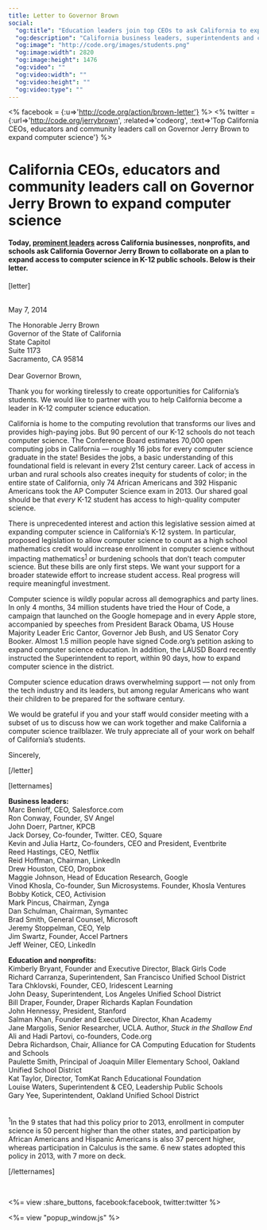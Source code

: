 ```yaml
---
title: Letter to Governor Brown
social:
  "og:title": "Education leaders join top CEOs to ask California to expand computer science"
  "og:description": "California business leaders, superintendents and community leaders released a letter to Governor Jerry Brown, urging him to help schools catch up to 21st century demands."
  "og:image": "http://code.org/images/students.png"
  "og:image:width": 2820
  "og:image:height": 1476
  "og:video": ""
  "og:video:width": ""
  "og:video:height": ""
  "og:video:type": ""
---
```

<% facebook = {:u=>'http://code.org/action/brown-letter'} %>
<% twitter = {:url=>'http://code.org/jerrybrown', :related=>'codeorg', :text=>'Top California CEOs, educators and community leaders call on Governor Jerry Brown to expand computer science'} %>

# California CEOs, educators and community leaders call on Governor Jerry Brown to expand computer science

#### Today, [prominent leaders](#signatures) across California businesses, nonprofits, and schools ask California Governor Jerry Brown to collaborate on a plan to expand access to computer science in K-12 public schools. Below is their letter.

[letter]

<br />
May 7, 2014

The Honorable Jerry Brown<br />
Governor of the State of California<br />
State Capitol<br />
Suite 1173<br />
Sacramento, CA 95814<br />
<br />
Dear Governor Brown,

Thank you for working tirelessly to create opportunities for California’s students. We would like to partner with you to help California become a leader in K-12 computer science education.

California is home to the computing revolution that transforms our lives and provides high-paying jobs. But 90 percent of our K-12 schools do not teach computer science. The Conference Board estimates 70,000 open computing jobs in California &mdash; roughly 16 jobs for every computer science graduate in the state! Besides the jobs, a basic understanding of this foundational field is relevant in every 21st century career. Lack of access in urban and rural schools also creates inequity for students of color; in the entire state of California, only 74 African Americans and 392 Hispanic Americans took the AP Computer Science exam in 2013. Our shared goal should be that *every* K-12 student has access to high-quality computer science.

There is unprecedented interest and action this legislative session aimed at expanding computer science in California’s K-12 system. In particular, proposed legislation to allow computer science to count as a high school mathematics credit would increase enrollment in computer science without impacting mathematics<sup><a href="#note">1</a></sup> or burdening schools that don’t teach computer science. But these bills are only first steps. We want your support for a broader statewide effort to increase student access. Real progress will require meaningful investment.

Computer science is wildly popular across all demographics and party lines. In only 4 months, 34 million students have tried the Hour of Code, a campaign that launched on the Google homepage and in every Apple store, accompanied by speeches from President Barack Obama, US House Majority Leader Eric Cantor, Governor Jeb Bush, and US Senator Cory Booker. Almost 1.5 million people have signed Code.org’s petition asking to expand computer science education. In addition, the LAUSD Board recently instructed the Superintendent to report, within 90 days, how to expand computer science in the district.

Computer science education draws overwhelming support &mdash; not only from the tech industry and its leaders, but among regular Americans who want their children to be prepared for the software century.

We would be grateful if you and your staff would consider meeting with a subset of us to discuss how we can work together and make California a computer science trailblazer. We truly appreciate all of your work on behalf of California’s students.

Sincerely,

[/letter]

[letternames]

<a id="signatures"></a>
**Business leaders:**<br />
Marc Benioff, CEO, Salesforce.com<br />
Ron Conway, Founder, SV Angel<br />
John Doerr, Partner, KPCB<br />
Jack Dorsey, Co-founder, Twitter. CEO, Square<br />
Kevin and Julia Hartz, Co-founders, CEO and President, Eventbrite<br />
Reed Hastings, CEO, Netflix<br />
Reid Hoffman, Chairman, LinkedIn<br />
Drew Houston, CEO, Dropbox<br />
Maggie Johnson, Head of Education Research, Google<br />
Vinod Khosla, Co-founder, Sun Microsystems. Founder, Khosla Ventures<br />
Bobby Kotick, CEO, Activision<br />
Mark Pincus, Chairman, Zynga<br />
Dan Schulman, Chairman, Symantec<br />
Brad Smith, General Counsel, Microsoft<br />
Jeremy Stoppelman, CEO, Yelp<br />
Jim Swartz, Founder, Accel Partners<br />
Jeff Weiner, CEO, LinkedIn<br />

**Education and nonprofits:**<br />
Kimberly Bryant, Founder and Executive Director, Black Girls Code<br />
Richard Carranza, Superintendent, San Francisco Unified School District<br />
Tara Chklovski, Founder, CEO, Iridescent Learning<br />
John Deasy, Superintendent, Los Angeles Unified School District<br />
Bill Draper, Founder, Draper Richards Kaplan Foundation<br />
John Hennessy, President, Stanford<br />
Salman Khan, Founder and Executive Director, Khan Academy<br />
Jane Margolis, Senior Researcher, UCLA. Author, *Stuck in the Shallow End*<br />
Ali and Hadi Partovi, co-founders, Code.org<br />
Debra Richardson, Chair, Alliance for CA Computing Education for Students and Schools<br />
Paulette Smith, Principal of Joaquin Miller Elementary School, Oakland Unified School District<br />
Kat Taylor, Director, TomKat Ranch Educational Foundation<br />
Louise Waters, Superintendent & CEO, Leadership Public Schools<br />
Gary Yee, Superintendent, Oakland Unified School District<br />
<br />
<br />
<sup><a id="note">1</a></sup>In the 9 states that had this policy prior to 2013, enrollment in computer science is 50 percent higher than the other states, and participation by African Americans and Hispanic Americans is also 37 percent higher, whereas participation in Calculus is the same. 6 new states adopted this policy in 2013, with 7 more on deck.

[/letternames]

<br />

<%= view :share_buttons, facebook:facebook, twitter:twitter %>

<%= view "popup_window.js" %>

<br style="clear: both;">